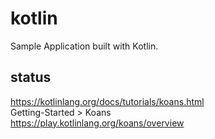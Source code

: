 # kotlin  
Sample Application built with Kotlin.  

## status  
https://kotlinlang.org/docs/tutorials/koans.html  
Getting-Started > Koans  
https://play.kotlinlang.org/koans/overview  
